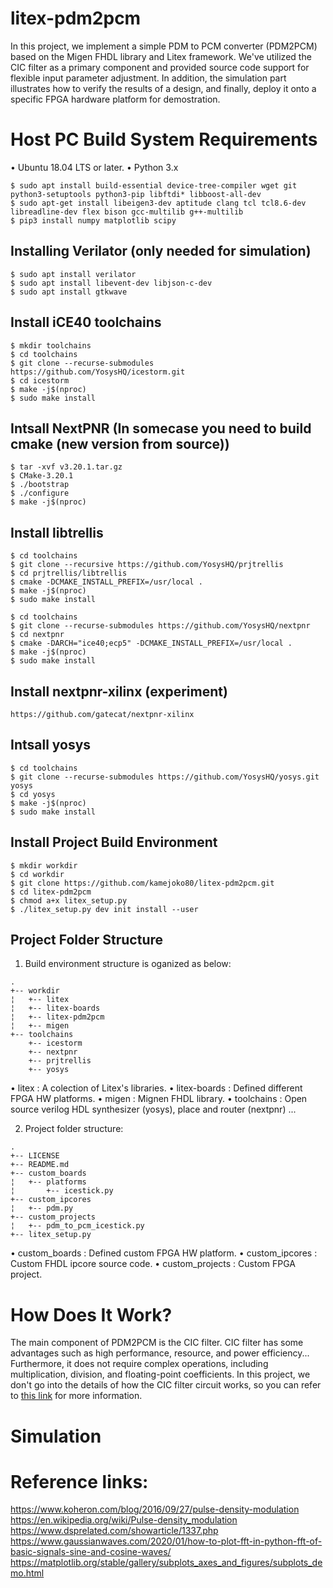 # litex-pdm2pcm

In this project, we implement a simple PDM to PCM converter (PDM2PCM) based on the Migen FHDL library and Litex framework.
We've utilized the CIC filter as a primary component and provided source code support for flexible input parameter adjustment.
In addition, the simulation part illustrates how to verify the results of a design, and finally, deploy it onto a specific FPGA hardware platform for demostration.

# Host PC Build System Requirements

• Ubuntu 18.04 LTS or later.
• Python 3.x

```
$ sudo apt install build-essential device-tree-compiler wget git python3-setuptools python3-pip libftdi* libboost-all-dev
$ sudo apt-get install libeigen3-dev aptitude clang tcl tcl8.6-dev libreadline-dev flex bison gcc-multilib g++-multilib
$ pip3 install numpy matplotlib scipy
```

## Installing Verilator (only needed for simulation)

```
$ sudo apt install verilator
$ sudo apt install libevent-dev libjson-c-dev
$ sudo apt install gtkwave
```

## Install iCE40 toolchains

```
$ mkdir toolchains
$ cd toolchains
$ git clone --recurse-submodules https://github.com/YosysHQ/icestorm.git
$ cd icestorm
$ make -j$(nproc)
$ sudo make install
```

## Intsall NextPNR (In somecase you need to build cmake (new version from source))

```
$ tar -xvf v3.20.1.tar.gz
$ CMake-3.20.1
$ ./bootstrap
$ ./configure
$ make -j$(nproc)
```

## Install libtrellis

```
$ cd toolchains
$ git clone --recursive https://github.com/YosysHQ/prjtrellis
$ cd prjtrellis/libtrellis
$ cmake -DCMAKE_INSTALL_PREFIX=/usr/local .
$ make -j$(nproc)
$ sudo make install
```

```
$ cd toolchains
$ git clone --recurse-submodules https://github.com/YosysHQ/nextpnr
$ cd nextpnr
$ cmake -DARCH="ice40;ecp5" -DCMAKE_INSTALL_PREFIX=/usr/local .
$ make -j$(nproc)
$ sudo make install
```

## Install nextpnr-xilinx (experiment)

```
https://github.com/gatecat/nextpnr-xilinx
```

## Intsall yosys

```
$ cd toolchains
$ git clone --recurse-submodules https://github.com/YosysHQ/yosys.git yosys
$ cd yosys
$ make -j$(nproc)
$ sudo make install
```

## Install Project Build Environment

```
$ mkdir workdir
$ cd workdir
$ git clone https://github.com/kamejoko80/litex-pdm2pcm.git
$ cd litex-pdm2pcm
$ chmod a+x litex_setup.py
$ ./litex_setup.py dev init install --user
```

## Project Folder Structure

1. Build environment structure is oganized as below:

```
.
+-- workdir
¦   +-- litex
¦   +-- litex-boards
¦   +-- litex-pdm2pcm
¦   +-- migen
+-- toolchains
    +-- icestorm
    +-- nextpnr
    +-- prjtrellis
    +-- yosys
```

• litex : A colection of Litex's libraries.
• litex-boards : Defined different FPGA HW platforms.
• migen : Mignen FHDL library.
• toolchains : Open source verilog HDL synthesizer (yosys), place and router (nextpnr) ...

2. Project folder structure:

```
.
+-- LICENSE
+-- README.md
+-- custom_boards
¦   +-- platforms
¦       +-- icestick.py
+-- custom_ipcores
¦   +-- pdm.py
+-- custom_projects
¦   +-- pdm_to_pcm_icestick.py
+-- litex_setup.py
```

• custom_boards   : Defined custom FPGA HW platform.
• custom_ipcores  : Custom FHDL ipcore source code.
• custom_projects : Custom FPGA project.

# How Does It Work?

The main component of PDM2PCM is the CIC filter. CIC filter has some advantages such as high performance, resource, and power efficiency...
Furthermore, it does not require complex operations, including multiplication, division, and floating-point coefficients.
In this project, we don't go into the details of how the CIC filter circuit works, so you can refer to [this link](https://www.dsprelated.com/showarticle/1337.php) for more information.


# Simulation


# Reference links:
  https://www.koheron.com/blog/2016/09/27/pulse-density-modulation
  https://en.wikipedia.org/wiki/Pulse-density_modulation
  https://www.dsprelated.com/showarticle/1337.php
  https://www.gaussianwaves.com/2020/01/how-to-plot-fft-in-python-fft-of-basic-signals-sine-and-cosine-waves/
  https://matplotlib.org/stable/gallery/subplots_axes_and_figures/subplots_demo.html
